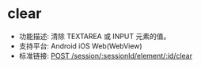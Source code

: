 # clear

* 功能描述: 清除 TEXTAREA 或 INPUT 元素的值。
* 支持平台: Android iOS Web(WebView)
* 标准链接: [POST /session/:sessionId/element/:id/clear](https://w3c.github.io/webdriver/#element-clear)